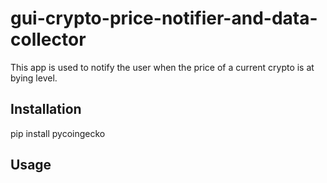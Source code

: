 # gui-crypto-price-notifier-and-data-collector

This app is used to notify the user when the price of a current crypto is at bying level.

## Installation

pip install pycoingecko

## Usage 
